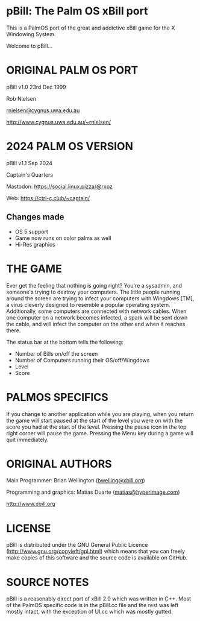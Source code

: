 # pBill: The Palm OS xBill port

This is a PalmOS port of the great and addictive xBill game for the X Windowing System.

Welcome to pBill...

# ORIGINAL PALM OS PORT
pBill v1.0 23rd Dec 1999

Rob Nielsen

rnielsen@cygnus.uwa.edu.au

http://www.cygnus.uwa.edu.au/~rnielsen/

# 2024 PALM OS VERSION
pBill v1.1 Sep 2024

Captain's Quarters

Mastodon: 
https://social.linux.pizza/@rxpz

Web:
https://ctrl-c.club/~captain/

## Changes made
- OS 5 support
- Game now runs on color palms as well
- Hi-Res graphics

# THE GAME
Ever get the feeling that nothing is going right? You're a sysadmin, and someone's trying to destroy your computers. The little people running around the screen are trying to infect your computers with Wingdows [TM], a virus cleverly designed to resemble a popular operating system. Additionally, some computers are connected with network cables. When one computer on a network becomes infected, a spark will be sent down the cable, and will infect the computer on the other end when it reaches there. 

The status bar at the bottom tells the following:
- Number of Bills on/off the screen
- Number of Computers running their OS/off/Wingdows
- Level
- Score

# PALMOS SPECIFICS
If you change to another application while you are playing, when you return the game will start paused at the start of the level you were on with the score you had at the start of the level.
Pressing the pause icon in the top right corner will pause the game.
Pressing the Menu key during a game will quit immediately.

# ORIGINAL AUTHORS
Main Programmer: Brian Wellington (bwelling@xbill.org)

Programming and graphics: Matias Duarte (matias@hyperimage.com)

http://www.xbill.org

# LICENSE
pBill is distributed under the GNU General Public Licence (http://www.gnu.org/copyleft/gpl.html) which means that you can freely make copies of this software and the source code is available on GitHub.

# SOURCE NOTES
pBill is a reasonably direct port of xBill 2.0 which was written in C++.
Most of the PalmOS specific code is in the pBill.cc file and the rest was left mostly intact, with the exception of UI.cc which was mostly gutted.
